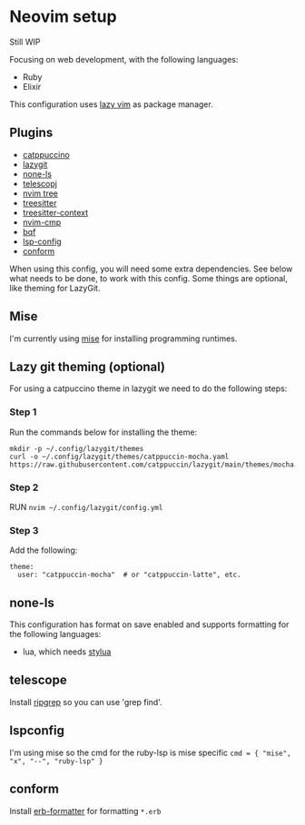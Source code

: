 # Neovim setup
Still WIP

Focusing on web development, with the following languages:
- Ruby 
- Elixir

This configuration uses [lazy vim](https://github.com/LazyVim/LazyVim) as package manager. 

## Plugins  
- [catppuccino](https://github.com/catppuccin/nvim)
- [lazygit](https://github.com/jesseduffield/lazygit)
- [none-ls](https://github.com/nvimtools/none-ls.nvim)
- [telescopj](https://github.com/nvim-telescope/telescope.nvim)
- [nvim tree](https://github.com/nvim-tree/nvim-tree.lua)
- [treesitter](https://github.com/nvim-treesitter/nvim-treesitter)
- [treesitter-context](https://github.com/nvim-treesitter/nvim-treesitter-context:)
- [nvim-cmp](https://www.lazyvim.org/extras/coding/nvim-cmp)
- [bqf](https://github.com/kevinhwang91/nvim-bqf)
- [lsp-config](https://github.com/neovim/nvim-lspconfig)
- [conform](https://github.com/stevearc/conform.nvim?tab=readme-ov-file#setup)

When using this config, you will need some extra dependencies.
See below what needs to be done, to work with this config. 
Some things are optional, like theming for LazyGit. 

## Mise
I'm currently using [mise](https://mise.jdx.dev/getting-started.html) for installing programming runtimes.

## Lazy git theming (optional)
For using a catpuccino theme in lazygit we need to do the following steps:

### Step 1 
Run the commands below for installing the theme:
```
mkdir -p ~/.config/lazygit/themes  
curl -o ~/.config/lazygit/themes/catppuccin-mocha.yaml https://raw.githubusercontent.com/catppuccin/lazygit/main/themes/mocha.yaml
```

### Step 2 
RUN `nvim ~/.config/lazygit/config.yml`

### Step 3
Add the following:
```
theme:
  user: "catppuccin-mocha"  # or "catppuccin-latte", etc.
```

## none-ls
This configuration has format on save enabled and supports formatting for the following languages:
- lua, which needs [stylua](https://github.com/JohnnyMorganz/StyLua)    

## telescope
Install [ripgrep](https://github.com/BurntSushi/ripgrep?tab=readme-ov-file#installation) so you can use 'grep find'. 

## lspconfig
I'm using mise so the cmd for the ruby-lsp is mise specific 
```cmd = { "mise", "x", "--", "ruby-lsp" }```

## conform
Install [erb-formatter](https://github.com/nebulab/erb-formatter) for formatting `*.erb`
